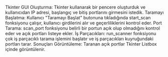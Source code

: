 Tkinter GUI Oluşturma: Tkinter kullanarak bir pencere oluşturduk ve kullanıcıdan IP adresi, başlangıç ve bitiş portlarını girmesini istedik.
Taramayı Başlatma: Kullanıcı "Taramayı Başlat" butonuna tıkladığında start_scan fonksiyonu çalışır, kullanıcı girdilerini alır ve geçerliliklerini kontrol eder.
Port Tarama: scan_port fonksiyonu belirli bir portun açık olup olmadığını kontrol eder ve açık portları listeye ekler.
İş Parçacıkları: run_scanner fonksiyonu çok iş parçacıklı tarama işlemini başlatır ve iş parçacıkları kuyruğundaki portları tarar.
Sonuçları Görüntüleme: Taranan açık portlar Tkinter Listbox içinde görüntülenir.
